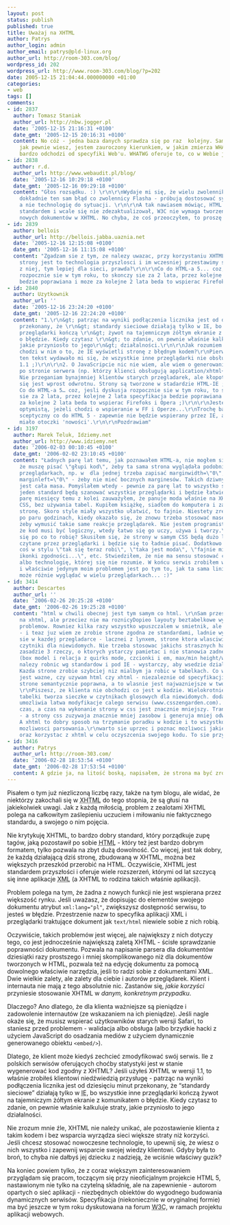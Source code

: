 ```yaml
---
layout: post
status: publish
published: true
title: Uważaj na XHTML
author: Patrys
author_login: admin
author_email: patrys@pld-linux.org
author_url: http://room-303.com/blog/
wordpress_id: 202
wordpress_url: http://www.room-303.com/blog/?p=202
date: 2005-12-15 21:04:44.000000000 +01:00
categories:
- web
tags: []
comments:
- id: 2837
  author: Tomasz Staniak
  author_url: http://nbw.jogger.pl
  date: '2005-12-15 21:16:31 +0100'
  date_gmt: '2005-12-15 20:16:31 +0100'
  content: No cóż - jedna baza danych sprawdza się po raz  kolejny. Sam osobiście,
    jak pewnie wiesz, jestem zauroczony kierunkiem, w jakim zmierza WHATWG. W3C za
    bardzo odchodzi od specyfiki Web'u. WHATWG oferuje to, co w Webie jest potrzebne.
- id: 2838
  author: r.d.
  author_url: http://www.webaudit.pl/blog/
  date: '2005-12-16 10:29:18 +0100'
  date_gmt: '2005-12-16 09:29:18 +0100'
  content: "Głos rozsądku. :) \r\n\r\nWydaje mi się, że wielu zwolenników XHTML popełnia
    dokładnie ten sam błąd co zwolennicy Flasha - próbują dostosować sytuację do technologii,
    a nie technologię do sytuacji. \r\n\r\nA tak nawiasem mówiąc, HTML 4.01 jest nadal
    standardem i wcale się nie zdezaktualizował, W3C nie wymaga tworzenia wszystkich
    nowych dokumentów w XHTML. No chyba, że coś przeoczyłem, to proszę o poprawki."
- id: 2839
  author: bellois
  author_url: http://bellois.jabba.uaznia.net
  date: '2005-12-16 12:15:08 +0100'
  date_gmt: '2005-12-16 11:15:08 +0100'
  content: "Zgadzam sie z tym, ze nalezy uwazac, przy korzystaniu XHTML-a. Ale z drugiej
    strony jest to technologia przyszlosci i im wczesniej przestawimy sie na korzystanie
    z niej, tym lepiej dla sieci, prawda?\r\n\r\nCo do HTML-a 5... coz, jesli dyskusja
    rozpocznie sie w tym roku, to skonczy sie za 2 lata, przez kolejne 2 lata specyfikacja
    bedzie poprawiana i moze za kolejne 2 lata beda to wspierac Firefoks i Opera ;)"
- id: 2840
  author: Uzytkownik
  author_url: ''
  date: '2005-12-16 23:24:20 +0100'
  date_gmt: '2005-12-16 22:24:20 +0100'
  content: "1.\r\n&gt; patrząc na wyniki podłączenia licznika jest od dziesięciu minut
    przekonany, że \r\n&gt; standardy sieciowe działają tylko w IE, bo wszystkie inne
    przeglądarki kończą \r\n&gt; żywot na tajemniczym żółtym ekranie z komunikatem
    o błędzie. Kiedy czytasz \r\n&gt; to zdanie, on pewnie właśnie kalkuluje straty,
    jakie przyniosło to jego\r\n&gt; działalności.\r\n\r\nJak rozumiem ten fragment,
    chodzi w nim o to, że IE wyświetli stronę z błędnym kodem?\r\nPierwszy raz czytając
    ten tekst wydawało mi się, że wszystkie inne przeglądarki nie obsługują XHTML
    1.1 ;)\r\n\r\n2. O JavaScripcie nic nie wiem, ale wiem o generowaniu kodu strony
    po stronie serwera (np. którzy klienci obsługują application/xhtml+xml :) )\r\n\r\n3.
    Nie przeganiam bynajmniej klientów starych przegladarek, ale kłopot wydaje mi
    się jest wprost odwrotnu. Strony są tworzone w stadardzie HTML-IE ;)\r\n\r\n4.\r\n&gt;
    Co do HTML-a 5… coz, jesli dyskusja rozpocznie sie w tym roku, to skonczy \r\n&gt;
    sie za 2 lata, przez kolejne 2 lata specyfikacja bedzie poprawiana i moze \r\n&gt;
    za kolejne 2 lata beda to wspierac Firefoks i Opera ;)\r\n\r\nJestem większym
    optymistą, jeżeli chodzi o wspieranie w FF i Operze...\r\nTrochę bardziej jestem
    sceptyczny co do HTML 5 - zapewnie nie będzie wspierany przez IE, a nie będzie
    miało otoczki 'nowości'.\r\n\r\nPozdrawiam"
- id: 3197
  author: Marek Teluk, Idziemy.net
  author_url: http://www.idziemy.net
  date: '2006-02-03 00:10:45 +0100'
  date_gmt: '2006-02-02 23:10:45 +0100'
  content: "Ładnych parę lat temu, jak poznawałem HTML-a, nie mogłem się nadziwić,
    że muszę pisać \"głupi kod\", żeby ta sama strona wyglądała podobnie w różnych
    przeglądarkach, np. w  dla jednej trzeba zapisać marginwidth=\"0\", dla drugiej
    marginleft=\"0\" - żeby nie mieć bocznych marginesów. Takich dziwnych przypadków
    jest cała masa. Pomyślałem wtedy - pewnie za parę lat to wszystko się wyjaśni,
    jeden standard będą szanować wszystkie przeglądarki i będzie łatwiej pisać kod.\r\n\r\nŁadnych
    parę miesięcy temu z kolei zauważyłem, że panuje moda właśnie na XHTML z dodatkiem
    CSS, bez używania tabel. Kupiłem książkę, siadłem do komputera i zacząłem tworzyć
    stronę. Skoro style miały wszystko ułatwić, to fajnie. Niestety zrezygnowałem
    po paru godzinach, kiedy okazało się, że znowu trzeba stosować masę trików i sztuczek,
    żeby wymusić takie same reakcje przeglądarek. Nie jestem programistą, ale uważam,
    że kod musi być logiczny, wtedy łatwo się go uczy, używa i tworzy.\r\n\r\nZastanowiłem
    się po co to robię? Skusiłem się, że strony w samym CSS będą dużo lżejsze, ładnie
    czytane przez przeglądarki i będzie się to ładnie pisać. Dodatkowo pomyślałem
    coś w stylu \"tak się teraz robi\", \"taka jest moda\", \"fajnie mieć na stronie
    ikonki zgodności...\", etc. Stwiedziłem, że nie ma sensu stosować czegoś na siłę,
    albo technologię, której się nie rozumie. W końcu serwis zrobiłem w HTML 4.01
    i właściwie jedynym moim problemem jest po tym to, jak ta sama linia kropkowana
    może różnie wyglądać w wielu przeglądarkach... :)"
- id: 3414
  author: Descartes
  author_url: ''
  date: '2006-02-26 20:25:28 +0100'
  date_gmt: '2006-02-26 19:25:28 +0100'
  content: "html w chwili obecnej jest tym samym co html. \r\nSam przesiadlem sie
    na xhtml, ale przeciez nie ma roznicyDopieo layouty beztabelkowe wywolaly lawine
    problemow. Rowniez kilka razy wszystko wpuszczalem w smietnik, ale bylem uparty
    - i teaz juz wiem ze zrobie strone zgodna ze standardami, ladnie wyswietlajaca
    sie w kazdej przegladarce - lacznei z lynxem, strone ktora wlasciwie przeczytaja
    czytniki dla niewidomych. Nie trzeba stosowac jakichs strasznych hackow - sa w
    zasadzie 3 rzeczy, o ktorych ystarczy pamietac i nie stanowia zadnej trudnosci
    (box model i relacja z quirks mode, czcionki i em, max/min height/width i IE).\r\nSrone
    nalezy robnic wg standardow i pod IE - wystarczy, aby wsedzie dzialalo prwidlowo.
    Kazda strone zrobie szybciej niz mialbym ja robic w tabelkach. Co wiecej, nie
    jest wazne, czy uzywam html czy xhtml - niezaleznie od specyfikacji mozna wykonac
    strone semantycznie poprawna, a to wlasnie jest najwazniejsze w tworzeniu stron...
    \r\nPiszesz, ze klienta nie obchodzi co jest w kodzie. Wielokrotnie zagniezdzone
    tabelki tworza sieczke w czytnikach glosowych dla niewidomych. dodatkowo, css
    umozliwia latwa modyfikacje calego serwisu (www.csszengarden.com). pieniadze to
    czas, a czas na wykonanie strony w css jest znacznie mniejszy. Transfer to pieniadze
    - a strony css zuzywaja znacznie mniej zasobow i generuja mniej odwolan do serwera.
    A xhtml to dobry sposob na trzymanie poradku w kodzie i to wszystko... pomijajac
    mozliwosci parsowania.\r\nwarto sie uprzec i poznac mozliwoci jakie daje css,
    oraz korzystac z xhtml w celu oczyszcenia swojego kodu. To sie przyda:)\r\nPozdrawiam"
- id: 3416
  author: Patrys
  author_url: http://room-303.com/
  date: '2006-02-28 18:53:54 +0100'
  date_gmt: '2006-02-28 17:53:54 +0100'
  content: A gdzie ja, na litość boską, napisałem, że strona ma być zrobiona na tabelkach?
---
```

<p>Pisałem o tym już niezliczoną liczbę razy, także na tym blogu, ale widać, że niektórzy zakochali się w <abbr title="Extensible HyperText Markup Language">XHTML</abbr> do tego stopnia, że są głusi na jakiekolwiek uwagi. Jak z każdą miłością, problem z zealotami <abbr>XHTML</abbr> polega na całkowitym zaślepieniu uczuciem i miłowaniu nie faktycznego standardu, a swojego o nim pojęcia.</p>

<p>Nie krytykuję <abbr>XHTML</abbr>, to bardzo dobry standard, który porządkuje zupę tagów, jaką pozostawił po sobie <abbr title="HyperText Markup Language">HTML</abbr> - który też jest bardzo dobrym formatem, tylko pozwala na zbyt dużą dowolność. Co więcej, jest tak dobry, że każdą działającą dziś stronę, zbudowaną w <abbr>XHTML</abbr>, można bez większych przeszkód przerobić na <abbr>HTML</abbr>. Oczywiście, <abbr>XHTML</abbr> jest standardem przyszłości i oferuje wiele rozszerzeń, którymi od lat szczycą się inne aplikacje <abbr title="Extensible Markup Lalguage">XML</abbr> (a <abbr>XHTML</abbr> to rodzina takich właśnie aplikacji).</p>

<p>Problem polega na tym, że żadna z nowych funkcji nie jest wspierana przez większość rynku. Jeśli uważasz, że dopisując do elementów swojego dokumentu atrybut <code>xml:lang="pl"</code>, zwiększysz dostępność serwisu, to jesteś w błędzie. Przestrzenie nazw to specyfika aplikacji <abbr>XML</abbr> i przeglądarki traktujące dokument jak <code>text/html</code> niewiele sobie z nich robią.</p>

<p>Oczywiście, takich problemów jest więcej, ale największy z nich dotyczy tego, co jest jednocześnie największą zaletą <abbr>XHTML</abbr> - ścisłe sprawdzanie poprawności dokumentu. Pozwala na napisanie parsera dla dokumentów dziesiątki razy prostszego i mniej skomplikowanego niż dla dokumentów tworzonych w <abbr>HTML</abbr>, pozwala też na edycję dokumentu za pomocą dowolnego właściwie narzędzia, jeśli to radzi sobie z dokumentami <abbr>XML</abbr>. Dwie wielkie zalety, ale zalety dla ciebie i autorów przeglądarek. Klient i internauta nie mają z tego absolutnie nic. Zastanów się, <em>jakie korzyści</em> przyniesie stosowanie <abbr>XHTML</abbr> w <em>danym, konkretnym przypadku</em>.</p>

<p>Dlaczego? Ano dlatego, że dla klienta ważniejsze są pieniądze i zadowolenie internautów (ze wskazaniem na ich pieniądze). Jeśli nagle okaże się, że musisz wspierać użytkowników starych wersji Safari, to staniesz przed problemem - walidacja albo obsługa (albo brzydkie hacki z użyciem JavaScript do osadzania mediów z użyciem dynamicznie generowanego obiektu <code>&lt;embed/&gt;</code>).</p>

<p>Dlatego, że klient może kiedyś zechcieć zmodyfikować swój serwis. Ile z polskich serwisów oferujących choćby statystyki jest w stanie wygenerować kod zgodny z <abbr>XHTML</abbr>? Jeśli użyłeś <abbr>XHTML</abbr> w wersji 1.1, to właśnie zrobiłeś klientowi niedźwiedzią przysługę - patrząc na wyniki podłączenia licznika jest od dziesięciu minut przekonany, że <q>standardy sieciowe</q> działają tylko w <abbr title="Internet Explorer">IE</abbr>, bo wszystkie inne przeglądarki kończą żywot na tajemniczym żółtym ekranie z komunikatem o błędzie. Kiedy czytasz to zdanie, on pewnie właśnie kalkuluje straty, jakie przyniosło to jego działalności.</p>

<p>Nie zrozum mnie źle, <abbr>XHTML</abbr> nie należy unikać, ale pozostawienie klienta z takim kodem i bez wsparcia wyrządza sieci większe straty niż korzyści. Jeśli chcesz stosować nowoczesne technologie, to upewnij się, że wiesz o nich wszystko i zapewnij wsparcie swojej wiedzy klientowi. Gdyby była to broń, to chyba nie dałbyś jej dziecku z nadzieją, że wciśnie właściwy guzik?</p>

<p>Na koniec powiem tylko, że z coraz większym zainteresowaniem przyglądam się pracom, toczącym się przy nieoficjalnym projekcie <abbr>HTML</abbr> 5, nastawionym nie tylko na czytelną składnię, ale na zapewnienie - autorom opartych o sieć aplikacji - niezbędnych obiektów do wygodnego budowania dynamicznych serwisów. Specyfikacja (niekoniecznie w oryginalnej formie) ma być jeszcze w tym roku dyskutowana na forum <abbr title="World Wide Web Consortium">W3C</abbr>, w ramach projektu aplikacji webowych.</p>
